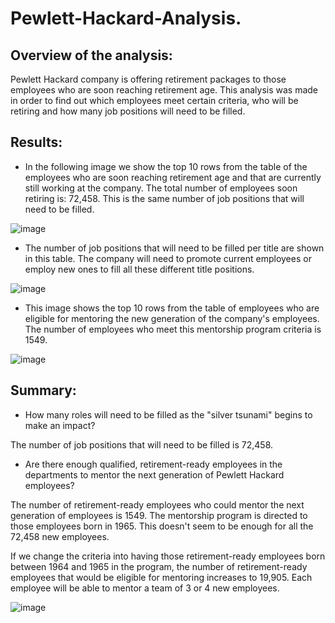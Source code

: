 # Pewlett-Hackard-Analysis.

## Overview of the analysis: 
Pewlett Hackard company is offering retirement packages to those employees who are soon reaching retirement age. This analysis was made in order to find out which employees meet certain criteria, who will be retiring and how many job positions will need to be filled. 

## Results: 
- In the following image we show the top 10 rows from the table of the employees who are soon reaching retirement age and that are currently still working at the company. The total number of employees soon retiring is: 72,458. This is the same number of job positions that will need to be filled.

![image](https://user-images.githubusercontent.com/104812189/185514879-a9892087-f0a0-4c48-9bad-961965f88c7b.png)

- The number of job positions that will need to be filled per title are shown in this table. The company will need to promote current employees or employ new ones to fill all these different title positions. 

![image](https://user-images.githubusercontent.com/104812189/185515520-7242aad7-898e-441d-8a49-be989ca2cdbf.png)

- This image shows the top 10 rows from the table of employees who are eligible for mentoring the new generation of the company's employees. The number of employees who meet this mentorship program criteria is 1549.

![image](https://user-images.githubusercontent.com/104812189/185515942-578c9e74-6bec-4a8f-ac0e-edcabdbe7c92.png)


## Summary:
- How many roles will need to be filled as the "silver tsunami" begins to make an impact?

The number of job positions that will need to be filled is 72,458. 

- Are there enough qualified, retirement-ready employees in the departments to mentor the next generation of Pewlett Hackard employees?

The number of retirement-ready employees who could mentor the next generation of employees is 1549. The mentorship program is directed to those employees born in 1965. This doesn't seem to be enough for all the 72,458 new employees. 

If we change the criteria into having those retirement-ready employees born between 1964 and 1965 in the program, the number of retirement-ready employees that would be eligible for mentoring increases to 19,905. Each employee will be able to mentor a team of 3 or 4 new employees. 

![image](https://user-images.githubusercontent.com/104812189/185520683-2016ff68-0b43-4cc3-a33d-ef179f9354fe.png)

